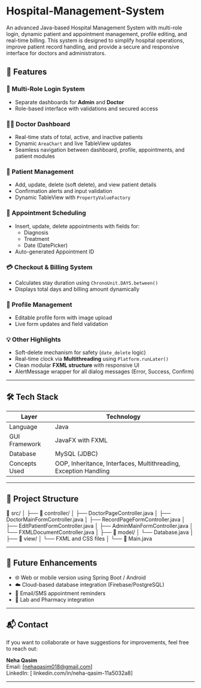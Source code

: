 # Hospital-Management-System
An advanced Java-based Hospital Management System with multi-role login, dynamic patient and appointment management, profile editing, and real-time billing. This system is designed to simplify hospital operations, improve patient record handling, and provide a secure and responsive interface for doctors and administrators.

## 🚀 Features

### 🔐 Multi-Role Login System
- Separate dashboards for **Admin** and **Doctor**
- Role-based interface with validations and secured access

### 👨‍⚕️ Doctor Dashboard
- Real-time stats of total, active, and inactive patients
- Dynamic `AreaChart` and live TableView updates
- Seamless navigation between dashboard, profile, appointments, and patient modules

### 🧾 Patient Management
- Add, update, delete (soft delete), and view patient details
- Confirmation alerts and input validation
- Dynamic TableView with `PropertyValueFactory`

### 📅 Appointment Scheduling
- Insert, update, delete appointments with fields for:
  - Diagnosis
  - Treatment
  - Date (DatePicker)
- Auto-generated Appointment ID

### 💳 Checkout & Billing System
- Calculates stay duration using `ChronoUnit.DAYS.between()`
- Displays total days and billing amount dynamically

### 👤 Profile Management
- Editable profile form with image upload
- Live form updates and field validation

### 💡 Other Highlights
- Soft-delete mechanism for safety (`date_delete` logic)
- Real-time clock via **Multithreading** using `Platform.runLater()`
- Clean modular **FXML structure** with responsive UI
- AlertMessage wrapper for all dialog messages (Error, Success, Confirm)

---

## 🛠️ Tech Stack

| Layer           | Technology           |
|----------------|----------------------|
| Language        | Java                 |
| GUI Framework   | JavaFX with FXML     |
| Database        | MySQL (JDBC)         |
| Concepts Used   | OOP, Inheritance, Interfaces, Multithreading, Exception Handling |

---

## 🧩 Project Structure
📁 src/
│
├── 📁 controller/
│ ├── DoctorPageController.java
│ ├── DoctorMainFormController.java
│ ├── RecordPageFormController.java
│ ├── EditPatientFormController.java
│ ├── AdminMainFormController.java
│ └── FXMLDocumentController.java
│
├── 📁 model/
│ └── Database.java
│
├── 📁 view/
│ └── FXML and CSS files
│
└── 📄 Main.java

---

## 🔄 Future Enhancements

- 🌐 Web or mobile version using Spring Boot / Android
- ☁️ Cloud-based database integration (Firebase/PostgreSQL)
- 📧 Email/SMS appointment reminders
- 🧪 Lab and Pharmacy integration

---
## 📬 Contact

If you want to collaborate or have suggestions for improvements, feel free to reach out:

**Neha Qasim**  
Email: [nehaqasim018@gmail.com]  
LinkedIn: [ linkedin.com/in/neha-qasim-11a5032a8]

---

